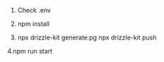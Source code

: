 1. Check .env


2. npm install


3. npx drizzle-kit generate:pg
npx drizzle-kit push


4.npm run start



